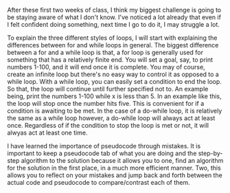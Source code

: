 After these first two weeks of class, I think my biggest challenge is going to be staying aware of what I don't know. I've noticed a lot already that even if I felt confident doing something, next time I go to do it, I may struggle a lot.

To explain the three different styles of loops, I will start with explaining the differences between for and while loops in general. The biggest difference between a for and a while loop is that, a for loop is generally used for something that has a relatively finite end. You will set a goal, say, to print numbers 1-100, and it will end once it is complete. You may of course, create an infinite loop but there's no easy way to control it as opposed to a while loop. With a while loop, you can easily set a condition to end the loop. So that, the loop will continue until further specified not to. An example being, print the numbers 1-100 while x is less than 5. In an example like this, the loop will stop once the number hits five. This is convenient for if a condition is awaiting to be met. In the case of a do-while loop, it is relatively the same as a while loop however, a do-while loop will always act at least once. Regardless of if the condition to stop the loop is met or not, it will alwyas act at least one time.

I have learned the importance of pseudocode through mistakes. It is important to keep a pseudocode tab of what you are doing and the step-by-step algorithm to the solution because it allows you to one, find an algorithm for the solution in the first place, in a much more efficient manner. Two, this allows you to reflect on your mistakes and jump back and forth between the actual code and pseudocode to compare/contrast each of them.

